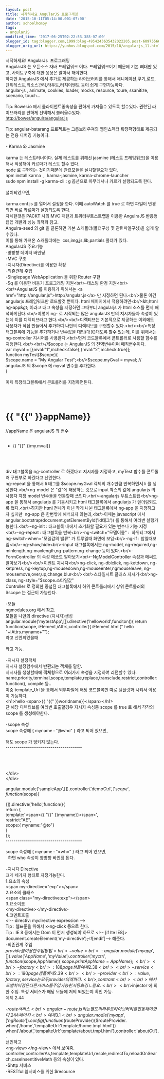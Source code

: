 ```yaml
---
layout: post
title: 시작하세요 AngularJS 프로그래밍
date: '2015-10-11T05:14:00.001-07:00'
author: schoolhompy
tags:
- angularJS
modified_time: '2017-06-25T02:22:53.388-07:00'
blogger_id: tag:blogger.com,1999:blog-4954243635432022205.post-6097556646177725797
blogger_orig_url: https://yunhos.blogspot.com/2015/10/angularjs_11.html
---
```


시작하세요! AngularJs  프로그래밍<br/>AngularJS 는 오픈소스 자바 프레임워크 이다. 프레임워크이기 때문에 기본 뼈대만 있고, 사이트구축에 대한 응용은 알아서 해야한다.<br/>하지만 AngularJS 에서 추가로 제공하는 라이브러리를 통해서 애니메이션,쿠기,로드,단위테스트,리소스관리,라우트,터치이벤트 등이 쉽게 구현가능하다.<br/>angular-js , animate, cookies, loader, mocks, resource, toure, ssanitize, scenario, touch...<br/><br/>Tip: Bower.io 에서 클라이언트종속성을 편하게 가져올수 있도록 할수있다. 관련된 라이브러리를 편하게 선택해서 불러올수있다.<br/><a href="http://bower/angulra/angular.js">http://bower/angulra/angular.js</a><br/><br/>Tip: angular-batarang 프로젝트는 크롬브라우져의 웹인스펙터 확장팩형태로 제공되는 전용 디버깅 기능이다.<br/><br/>- Karma 와 Jasmine<br/><br/>karma 는 테스트러너이다. 실제 테스트를 위해선 jasmine (테스트 프레임워크)을 이용해서 작성해야 카르마가 테스트 할수 있다.<br/>node 로 구현되는 것이기때문에 관련모듈을 설치할필요가 있다.<br/>npm install karma  ,  karma-jasmine, karma-chrome-launcher<br/>sudo npm install -g karma-cli : g 옵션으로 아무데서나 카르가 실행되도록 한다.<br/><br/>설치되었으면,<br/><br/>karma.conf.js 를 열어서 설정을 한다. 이때 autoWatch 를 true 로 하면 파일이 변경되면 바로 카르마가 실행되도록 한다.<br/>자세한것은 PACKT 사의 MVC 패턴과 트위터부트스트랩을 이용한 AngulraJS 반응형 웹앱 개발과 성능 최적화 참고.<br/>Angulra-seed 의 git 을 클론하면 기본 스캐폴더(폴더구성 및 관련파일구성)을 쉽게 할수있다.<br/>이를 통해 가져온 스캐폴더에는  css,img,js,lib,partials 폴더가 있다.<br/>AngularJS 주요기능<br/>-양방향 데이터 바인딩<br/>-MVC 구조<br/>-지시자(Directive)를 이용한 확장<br/>-의존관계 주입<br/>-Singlepage WebApplication 을 위한 Router 구현<br/>-$q 를 이용한 비동기 프로그래밍 지원<br/>-테스팅 환경 지원<br/><br/>AngularJS 를 이용하기 위해서는 <a href="http://angular.js">http://angular.js</a> 만 지정하면 된다.<br/>물론 이건 angularjs 프레임워크만 로드할것 뿐이다. html 페이지에서 적용하려면<br/>&lt;html ng-app&gt; 이라고 태그 속성을 지정하면 그때부터 angularjs 가 html 소스를 먼저 해석하게된다.<br/>이렇게 ng- 로 시작되는 많은 angularJS 만의 지시자들과 속성이 있는데 이를 디렉티브라고 한다.<br/><br/>디렉티브는 기본적으로 제공하는 이외에도 사용자가 직접 만들어서 추가하여 나만의 디렉티브를 구현할수 있다.<br/><br/>특정 태그블록에 기능을 추가하거나 변수값을 대입(대응)대도록 할수 있는데, 이를 위해서는 ng-controller 지시어를 사용한다.<br/>먼저 코드블록에서 콘트롤러로 사용할 함수를 지정한다.<br/><br/>//$scope 는 AngularJS 의 전역변수이며 매직변수이다.<br/>var myval = [{mval:"1",mcheck:false},{mval:"2",mcheck:true}];<br/>function myTest($scope){<br/>$scope.name = "My Angular Test";<br/>$scope.myGval = myval; // angularJS 의 $scope 에 myval 변수를 추가한다.<br/>}<br/><br/>이제 특정태그블록에서 콘트롤러를 지정하면된다.<br/><br/><div><br/><h1>{{ "{{" }}appName}}</h1> //appName 은 angularJS 의 변수<br/><ul><br/><li>{{ "{{" }}my.mval}}</li><br/></ul><br/><br/>div 태그블록을 ng-controller 로 하겠다고 지시자를 지정하고, myTest 함수를 콘트롤러 구현부로 하겠다고 선언한다.<br/>ng-repeat 을 통해서 li 태그를 $scope.myGval 객체의 개수만큼 반복하면서 li 를 생성한다.<br/>ng-model 은 "값"에 해당하는 것으로 input 박스의 값에 angularjs 의 사용자 지정 model 변수들을 연동할때 쓰인다.<br/>-angularjs 부트스트랩<br/>ng-app 을 통해서 angularjs 를 기동시키고 html 태그블록에서 angularjs 가 렌더링되도록 했다.<br/>하지만 html 전체가 아닌 작게 나뉜 태그블록에서 ng-app 을 지정하고자 싶지만  ng-app 은 한번밖에 해석되지 않는데,<br/>이때는 javascript 에서 angular.bootstrap(document.getElementById('id태그')) 를 통해서 여러번 실행가능한다.<br/>-ng-init : 태크블록 내에서 초기화할 필요가 있는 변수나 기능 지정<br/>-ng-repeat : 태그블록을 반복<br/>-ng-switch="모델이름" :  하위테그에서 ng-switch-when="모델값의 밸류" 가 트루일때 화면에 보임<br/>-ng-if : 참일때보임<br/>-ng-show,hide<br/>-input 태그블록에서는 ng-model, ng-required,ng-minlength,ng-maxlength,ng-pattern,ng-change 등이 있다.<br/>-FormController 의 속성 메쏘드 알아보기<br/>-NgModelController 속성과 메써드 알아보기<br/><br/>이벤트 지시자<br/>ng-click, ng-dblclick, ng-ketdown, ng-ketpress, ng-keytup,ng-mousedown,ng-mouseenter,ngmouseleave, ng-mousemove,over,up,change,blur<br/><br/>스타일시트 클래스 지시가<br/>ng-class, ng-style="$scope.스타일값"<br/>Controller 로 정의한 중첩된 태그블록에서 하위 콘트롤러에서 상위 콘트롤러의 $scope 는 접근이 가능한다.<br/><br/>-모듈<br/>ngmodules.org 에서 참고.<br/>모듈을 나만의 directive (지시자)생성<br/>angular.module('mytestApp',[]).directive('helloworld',funciton(){ return function(scope, iElement,iAttrs,controller){ iElement.html("<span> hello "+iAttrs.myname+"</span>");<br/>라고 선언되었을때<br/><div></div><br/>라고 가능.<br/><br/>-지시자 설정객체<br/>지시자 설정함수에서 반환되는 객체를 말함.<br/>지시자를 생성할때에 객체형으로 여러가지 속성을 지정하여 리턴할수 있다.<br/>name,priority,terminal,scope,template,replace,transclude,restrict,controller:function(), compile 등..<br/>이중 template_Url 을 통해서 외부파일에 해당 코드블록만 따로 템플릿화 시켜서 이용이 가능하다.<br/>&lt;h1&gt;hello &lt;span&gt;{{ "{{" }}worldname}}&lt;/span&gt;&lt;/h1&gt;<br/>단 해당 디렉티브를 여러번 호출할경우 지시자 속성중 scope 를 true 로 해서 각각의 scope 를 생성해야한다.<br/><br/>-scope 속성<br/>scope 속성에 { myname : "@who" } 라고 되어 있으면, <div></div>  <div></div> 해도 scope 가 엉키지 않는다.<br/>---------------------------------------<br/><div><br/><div><br/><div></div><br/><div></div><br/>&lt;/div&gt;<br/>&lt;/div&gt;<br/><br/>angular.module('sampleApp',[]).controller('demoCtrl',['$scope',function($scope){<br/><br/>}]).directive('hello',function(){<br/>return {<br/>template:'&lt;span&gt;{{ "{{" }}myname}}&lt;/span&gt;',<br/>restrict:"AE",<br/>scope:{ myname:"@to"}<br/>}<br/>});<br/>---------------------------------------<br/><br/>scope 속성에 { myname : "=who" } 라고 되어 있으면, <div></div>  하면 who 속성이 양방향 바인딩 된다.<br/><br/>-지시자 Directive<br/>크게 네가지 형태로 지정가능한다.<br/>1.요소의 속성<br/>&lt;span my-directive="exp"&gt;&lt;/span&gt;<br/>2.요소의 클래스<br/>&lt;span class="my-directive:exp"&gt;&lt;/span&gt;<br/>3.요소이름<br/>&lt;my-directive&gt;&lt;/my-directive&gt;<br/>4.코멘트호출<br/>&lt;!-- directiv: mydirective expression --&gt;<br/>Tip : 웹표준을 위해서 x-ng-click 등으로 한다.<br/>Tip : IE 8 등에서는 Dom 이 먼저 생성되야 하므로 &lt;!-- [if lte IE8]&gt;  document.createElement('my-directive');&lt;![endif]--&gt; 해준다.<br/>-외존관계 주입<br/>$provide  를 이용한 주입방법<br/>-value<br/>: angular.module('myapp',[]).value('AppName','myValue').controller('myctrl',function($scope,AppName){ $scope.printAppName = AppName);<br/><br/>-factory<br/>: 188page 샘플 예제 2.38<br/><br/>-service<br/>: 190page 샘플 예제 2.39<br/><br/>-provider<br/>: value,factory,service 는 모두  provider 의 래퍼다.<br/>,contrant<br/><br/>메서드별 차이점은 다른 서비스를 주입가능한지 등 화깅ㄴ필요.<br/><br/>$injector 에 의한 주입. 특정 서비스가 해당 모듈에 저의 되었는지 확인 가능.<br/>예제 2.44<br/><br/>-$route 서비스<br/>angular-route.js 라는 별도의 라우트 라이브러리를 연동해야 한다. 244 페이지<br/>예제 3.1<br/>angular.modle('myapp',['ngRoute']).config(functiuon($routeProvider){$routeProvider.<br/>when('/home','tempalteUrl:'template/home.tmpl.html'})<br/>when('/about','tempalteUrl:'template/about.tmpl.html'},controller:'aboutCtl')..<br/>선언하고<br/>&lt;ng-view&gt;&lt;/ng-view&gt; 에서 보여줌.<br/>controller,controllerAs,template,templateUrl,resole,redirectTo,reloadOnSearch,caseInsentitiveMath 등의 속성이 있다.<br/>-$http 서비스<br/>-RESTful 웹서비스를 위한 $resource